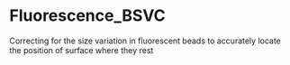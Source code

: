# Fluorescence_BSVC
Correcting for the size variation in fluorescent beads to accurately locate the position of surface where they rest
